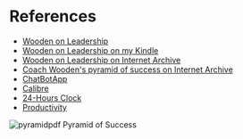 # References

- [Wooden on Leadership](https://www.amazon.com/Wooden-Leadership-Create-Winning-Organization/dp/0071453393/ref=sr_1_1?crid=2T78KXOP84OH2&dib=eyJ2IjoiMSJ9.zyuFMcwayP6mH8IqMxIzRmGpDUMboSZu9jE1OUteywE-liYe6ajIY1iwrV-lRMXq56z4Gvq3XgfnRb3DW0Zr-9USajf6cLt1eSupPzdO9BIm64bu_gvHe9DQePrXd8m73FUg6M9vXAtXg1UeePsBVcUA_LTu5nfA7Ybz-KAKk5rl4NXdBb48HqNKobwIekGel_Ji1NUINhKvGuf_2X-fBsoIi_pGPRSMxpG7bHmHPfg.3w7uRK8QNv8PbDn0O_7RxXBnT_b5JoNBR0n2sY_CU8I&dib_tag=se&keywords=Wooden+on+Leadership&qid=1733563439&sprefix=wooden+on+leadership%2Caps%2C294&sr=8-1)
- [Wooden on Leadership on my Kindle](https://read.amazon.com/?asin=B000SEHJHK&ref_=kwl_kr_iv_rec_7)
- [Wooden on Leadership on Internet Archive](https://archive.org/details/woodenonleadersh0000wood)
- [Coach Wooden's pyramid of success on Internet Archive](https://archive.org/details/isbn_9780830737185)
- [ChatBotApp](https://chatbotapp.ai/)
- [Calibre](https://calibre-ebook.com/)
- [24-Hours Clock](https://github.com/vanHeemstraSystems/24-hours-clock-headstart)
- [Productivity](https://github.com/vanHeemstraSystems/productivity-headstart)

![pyramidpdf](https://github.com/user-attachments/assets/5b6c1b1f-fbc1-41d7-9462-a6b40b8d1198)
Pyramid of Success
